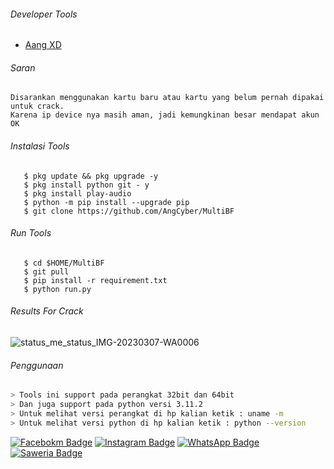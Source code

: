 ###### Developer Tools
- [Aang XD]()
###### Saran
```
Disarankan menggunakan kartu baru atau kartu yang belum pernah dipakai untuk crack.
Karena ip device nya masih aman, jadi kemungkinan besar mendapat akun OK
```
###### Instalasi Tools
``` hack
   $ pkg update && pkg upgrade -y
   $ pkg install python git - y
   $ pkg install play-audio
   $ python -m pip install --upgrade pip
   $ git clone https://github.com/AngCyber/MultiBF
```
###### Run Tools
``` hack
   $ cd $HOME/MultiBF
   $ git pull
   $ pip install -r requirement.txt
   $ python run.py
```
###### Results For Crack
![status_me_status_IMG-20230307-WA0006](https://user-images.githubusercontent.com/92802033/223388048-967841c7-7554-4eb0-9465-dc9274567123.jpg)


###### Penggunaan
``` bash
> Tools ini support pada perangkat 32bit dan 64bit
> Dan juga support pada python versi 3.11.2
> Untuk melihat versi perangkat di hp kalian ketik : uname -m
> Untuk melihat versi python di hp kalian ketik : python --version
```
[![Facebokm Badge](https://img.shields.io/badge/-aang.qwerty69-blue?style=flat&logo=Facebook&logoColor=white&link=https://www.facebook.com/aang.qwerty69/)](https://www.facebook.com/aang.qwerty69) [![Instagram Badge](https://img.shields.io/badge/-aangxd.qwerty_-f01397?style=flat&logo=Instagram&logoColor=white&link=https://www.instagram.com/aangxd.qwerty_/)](https://www.instagram.com/aangxd.qwerty_/) [![WhatsApp Badge](https://img.shields.io/badge/-6283177721763-green?style=flat&logo=WhatsApp&logoColor=white&link=https://wa.me/6283177721763/)](https://wa.me/6283177721763/) [![Saweria Badge](https://img.shields.io/badge/-AangXD-black?style=flat&logo=Saweria&logoColor=white&link=https://saweria.co/AangXD/)](https://saweria.co/AangXD)

